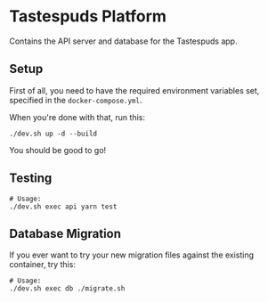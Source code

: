 # Tastespuds Platform

Contains the API server and database for the Tastespuds app.

## Setup

First of all, you need to have the required environment variables set, specified in the `docker-compose.yml`.

When you're done with that, run this:

`./dev.sh up -d --build`

You should be good to go!

## Testing

```
# Usage:
./dev.sh exec api yarn test
```

## Database Migration

If you ever want to try your new migration files against the existing container, try this:

```
# Usage:
./dev.sh exec db ./migrate.sh
```
